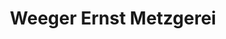 ---
title: "Weeger Ernst Metzgerei"
url: /wolframs-eschenbach/weeger-ernst-metzgerei/
shop: Metzgerei
---